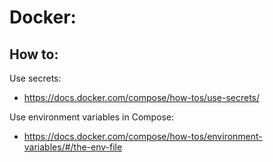 # Docker:

## How to:
Use secrets: 
- https://docs.docker.com/compose/how-tos/use-secrets/

Use environment variables in Compose:
- https://docs.docker.com/compose/how-tos/environment-variables/#/the-env-file